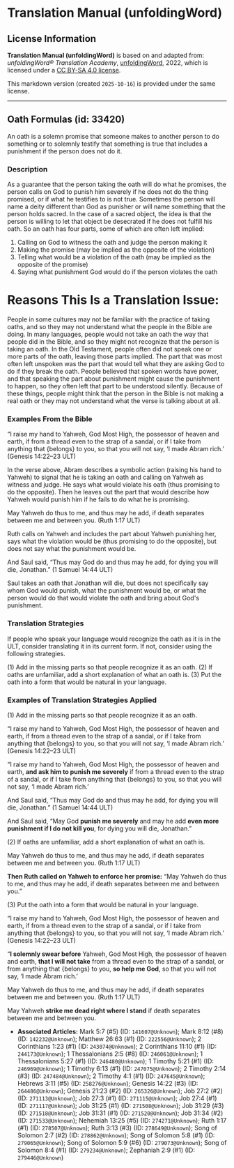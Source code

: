 # Translation Manual (unfoldingWord)

## License Information

**Translation Manual (unfoldingWord)** is based on and adapted from: _unfoldingWord® Translation Academy_, [unfoldingWord](https://unfoldingword.org/utw), 2022, which is licensed under a [CC BY-SA 4.0 license](https://creativecommons.org/licenses/by-sa/4.0/legalcode.en).

This markdown version (created `2025-10-16`) is provided under the same license.



--------------------------------

## Oath Formulas (id: 33420)

An oath is a solemn promise that someone makes to another person to do something or to solemnly testify that something is true that includes a punishment if the person does not do it.

### Description

As a guarantee that the person taking the oath will do what he promises, the person calls on God to punish him severely if he does not do the thing promised, or if what he testifies to is not true. Sometimes the person will name a deity different than God as punisher or will name something that the person holds sacred. In the case of a sacred object, the idea is that the person is willing to let that object be desecrated if he does not fulfill his oath. So an oath has four parts, some of which are often left implied:

1. Calling on God to witness the oath and judge the person making it
2. Making the promise (may be implied as the opposite of the violation)
3. Telling what would be a violation of the oath (may be implied as the opposite of the promise)
4. Saying what punishment God would do if the person violates the oath

Reasons This Is a Translation Issue:
====================================

People in some cultures may not be familiar with the practice of taking oaths, and so they may not understand what the people in the Bible are doing. In many languages, people would not take an oath the way that people did in the Bible, and so they might not recognize that the person is taking an oath. In the Old Testament, people often did not speak one or more parts of the oath, leaving those parts implied. The part that was most often left unspoken was the part that would tell what they are asking God to do if they break the oath. People believed that spoken words have power, and that speaking the part about punishment might cause the punishment to happen, so they often left that part to be understood silently. Because of these things, people might think that the person in the Bible is not making a real oath or they may not understand what the verse is talking about at all.

### Examples From the Bible

“I raise my hand to Yahweh, God Most High, the possessor of heaven and earth, if from a thread even to the strap of a sandal, or if I take from anything that {belongs} to you, so that you will not say, ‘I made Abram rich.’ (Genesis 14:22–23 ULT)

In the verse above, Abram describes a symbolic action (raising his hand to Yahweh) to signal that he is taking an oath and calling on Yahweh as witness and judge. He says what would violate his oath (thus promising to do the opposite). Then he leaves out the part that would describe how Yahweh would punish him if he fails to do what he is promising.

May Yahweh do thus to me, and thus may he add, if death separates between me and between you. (Ruth 1:17 ULT)

Ruth calls on Yahweh and includes the part about Yahweh punishing her, says what the violation would be (thus promising to do the opposite), but does not say what the punishment would be.

And Saul said, “Thus may God do and thus may he add, for dying you will die, Jonathan.” (1 Samuel 14:44 ULT)

Saul takes an oath that Jonathan will die, but does not specifically say whom God would punish, what the punishment would be, or what the person would do that would violate the oath and bring about God's punishment.

### Translation Strategies

If people who speak your language would recognize the oath as it is in the ULT, consider translating it in its current form. If not, consider using the following strategies.

(1\) Add in the missing parts so that people recognize it as an oath. (2\) If oaths are unfamiliar, add a short explanation of what an oath is. (3\) Put the oath into a form that would be natural in your language.

### Examples of Translation Strategies Applied

(1\) Add in the missing parts so that people recognize it as an oath.

“I raise my hand to Yahweh, God Most High, the possessor of heaven and earth, if from a thread even to the strap of a sandal, or if I take from anything that {belongs} to you, so that you will not say, ‘I made Abram rich.’ (Genesis 14:22–23 ULT)

“I raise my hand to Yahweh, God Most High, the possessor of heaven and earth, **and ask him to punish me severely** if from a thread even to the strap of a sandal, or if I take from anything that {belongs} to you, so that you will not say, ‘I made Abram rich.’

And Saul said, “Thus may God do and thus may he add, for dying you will die, Jonathan.” (1 Samuel 14:44 ULT)

And Saul said, “May God **punish me severely** and may he add **even more punishment if I do not kill you**, for dying you will die, Jonathan.”

(2\) If oaths are unfamiliar, add a short explanation of what an oath is.

May Yahweh do thus to me, and thus may he add, if death separates between me and between you. (Ruth 1:17 ULT)

**Then Ruth called on Yahweh to enforce her promise:** “May Yahweh do thus to me, and thus may he add, if death separates between me and between you.”

(3\) Put the oath into a form that would be natural in your language.

“I raise my hand to Yahweh, God Most High, the possessor of heaven and earth, if from a thread even to the strap of a sandal, or if I take from anything that {belongs} to you, so that you will not say, ‘I made Abram rich.’ (Genesis 14:22–23 ULT)

“**I solemnly swear before** Yahweh, God Most High, the possessor of heaven and earth, **that I will not take** from a thread even to the strap of a sandal, or from anything that {belongs} to you, **so help me God**, so that you will not say, ‘I made Abram rich.’

May Yahweh do thus to me, and thus may he add, if death separates between me and between you. (Ruth 1:17 ULT)

May Yahweh **strike me dead right where I stand** if death separates between me and between you.

* **Associated Articles:** Mark 5:7 (#5) (ID: `141607@Unknown`); Mark 8:12 (#8) (ID: `142232@Unknown`); Matthew 26:63 (#1) (ID: `222556@Unknown`); 2 Corinthians 1:23 (#1) (ID: `243074@Unknown`); 2 Corinthians 11:10 (#1) (ID: `244173@Unknown`); 1 Thessalonians 2:5 (#8) (ID: `246061@Unknown`); 1 Thessalonians 5:27 (#1) (ID: `246480@Unknown`); 1 Timothy 5:21 (#1) (ID: `246969@Unknown`); 1 Timothy 6:13 (#1) (ID: `247075@Unknown`); 2 Timothy 2:14 (#3) (ID: `247484@Unknown`); 2 Timothy 4:1 (#1) (ID: `247645@Unknown`); Hebrews 3:11 (#5) (ID: `258276@Unknown`); Genesis 14:22 (#3) (ID: `264486@Unknown`); Genesis 21:23 (#2) (ID: `265326@Unknown`); Job 27:2 (#2) (ID: `271113@Unknown`); Job 27:3 (#1) (ID: `271115@Unknown`); Job 27:4 (#1) (ID: `271117@Unknown`); Job 31:25 (#1) (ID: `271508@Unknown`); Job 31:29 (#3) (ID: `271518@Unknown`); Job 31:31 (#1) (ID: `271520@Unknown`); Job 31:34 (#2) (ID: `271533@Unknown`); Nehemiah 13:25 (#5) (ID: `274271@Unknown`); Ruth 1:17 (#1) (ID: `278507@Unknown`); Ruth 3:13 (#3) (ID: `278649@Unknown`); Song of Solomon 2:7 (#2) (ID: `278862@Unknown`); Song of Solomon 5:8 (#1) (ID: `279065@Unknown`); Song of Solomon 5:9 (#6) (ID: `279073@Unknown`); Song of Solomon 8:4 (#1) (ID: `279234@Unknown`); Zephaniah 2:9 (#1) (ID: `279446@Unknown`)

